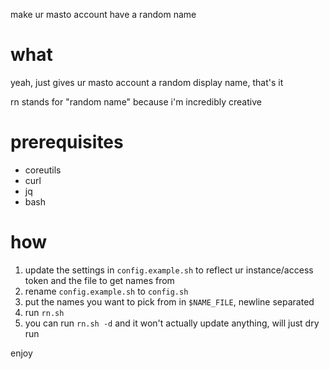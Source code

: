 make ur masto account have a random name

# what

yeah, just gives ur masto account a random display name, that's it

rn stands for "random name" because i'm incredibly creative

# prerequisites

- coreutils
- curl
- jq
- bash

# how

1. update the settings in `config.example.sh` to reflect ur instance/access token and the file to get names from
2. rename `config.example.sh` to `config.sh`
3. put the names you want to pick from in `$NAME_FILE`, newline separated
4. run `rn.sh`
5. you can run `rn.sh -d` and it won't actually update anything, will just dry run

enjoy